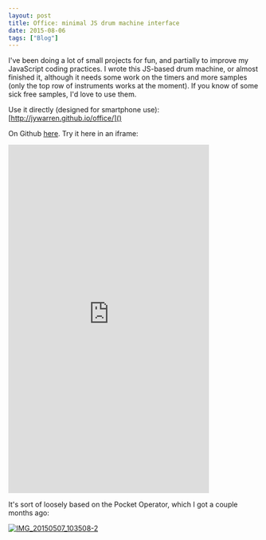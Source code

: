 ```yaml
---
layout: post
title: Office: minimal JS drum machine interface
date: 2015-08-06
tags: ["Blog"]
---
```


I've been doing a lot of small projects for fun, and partially to improve my JavaScript coding practices. I wrote this JS-based drum machine, or almost finished it, although it needs some work on the timers and more samples (only the top row of instruments works at the moment). If you know of some sick free samples, I'd love to use them.

Use it directly (designed for smartphone use): [http://jywarren.github.io/office/]()

On Github [here](https://github.com/jywarren/office). Try it here in an iframe:

<iframe width="80%" height="700px" style="border:none;" src="http://jywarren.github.io/office/"></iframe>

It's sort of loosely based on the Pocket Operator, which I got a couple months ago:

[![IMG_20150507_103508-2](IMG_20150507_103508-2-1024x758.jpg)](http://unterbahn.com/wp-content/uploads/2015/05/IMG_20150507_103508-2.jpg)
